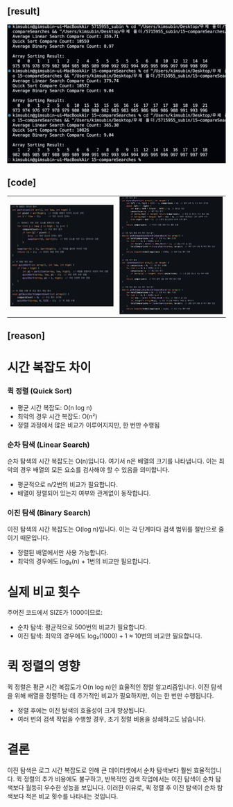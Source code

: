 ## [result]
<img src="./result.png" alt="Result Image">

## [code]
<table width="100%">
  <tr>
    <td align="left" width="50%">
      <img src="./code1.png" alt="Code 1" width="600">
    </td>
    <td align="center" width="50%">
      <img src="./code2.png" alt="Code 2" width="600">
    </td>
  </tr>
</table>


## [reason]
# 시간 복잡도 차이
### **퀵 정렬 (Quick Sort)**  
- 평균 시간 복잡도: O(n log n)
- 최악의 경우 시간 복잡도: O(n²)
- 정렬 과정에서 많은 비교가 이루어지지만, 한 번만 수행됨

### **순차 탐색 (Linear Search)**  
순차 탐색의 시간 복잡도는 O(n)입니다. 여기서 n은 배열의 크기를 나타냅니다. 이는 최악의 경우 배열의 모든 요소를 검사해야 할 수 있음을 의미합니다.
-   평균적으로 n/2번의 비교가 필요합니다.
- 	배열이 정렬되어 있는지 여부와 관계없이 동작합니다.

### **이진 탐색 (Binary Search)**  
이진 탐색의 시간 복잡도는 O(log n)입니다. 이는 각 단계마다 검색 범위를 절반으로 줄이기 때문입니다.
-   정렬된 배열에서만 사용 가능합니다.
-	최악의 경우에도 log₂(n) + 1번의 비교만 필요합니다.
# 실제 비교 횟수
주어진 코드에서 SIZE가 1000이므로:
-	순차 탐색: 평균적으로 500번의 비교가 필요합니다.
-	이진 탐색: 최악의 경우에도 log₂(1000) + 1 ≈ 10번의 비교만 필요합니다.
# 퀵 정렬의 영향
퀵 정렬은 평균 시간 복잡도가 O(n log n)인 효율적인 정렬 알고리즘입니다. 이진 탐색을 위해 배열을 정렬하는 데 추가적인 비교가 필요하지만, 이는 한 번만 수행됩니다.
-	정렬 후에는 이진 탐색의 효율성이 크게 향상됩니다.
-	여러 번의 검색 작업을 수행할 경우, 초기 정렬 비용을 상쇄하고도 남습니다.
# 결론
이진 탐색은 로그 시간 복잡도로 인해 큰 데이터셋에서 순차 탐색보다 훨씬 효율적입니다. 퀵 정렬의 추가 비용에도 불구하고, 반복적인 검색 작업에서는 이진 탐색이 순차 탐색보다 월등히 우수한 성능을 보입니다.
이러한 이유로, 퀵 정렬 후 이진 탐색이 순차 탐색보다 적은 비교 횟수를 나타내는 것입니다.